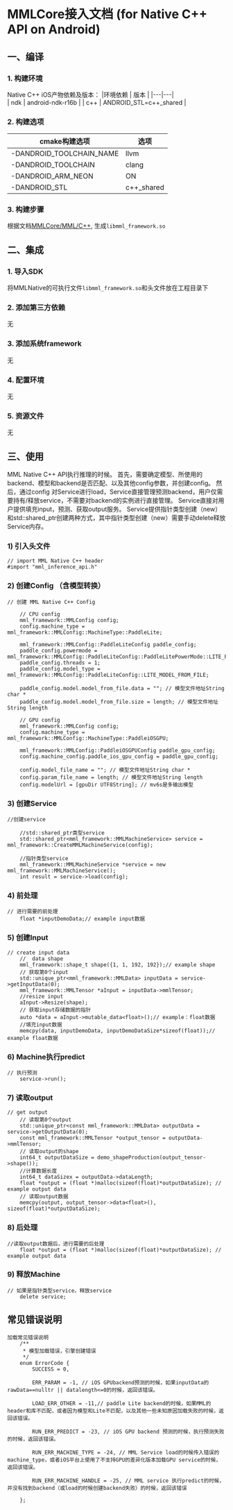 # MMLCore接入文档 (for Native C++ API on Android)


## 一、编译
### 1. 构建环境
Native C++ iOS产物依赖及版本：
|环境依赖 | 版本 |
|---|---|  
| ndk | android-ndk-r16b |
| c++ | ANDROID_STL=c++_shared |



### 2. 构建选项
|cmake构建选项 | 选项 |
|---|---|  
| -DANDROID_TOOLCHAIN_NAME | llvm |
| -DANDROID_TOOLCHAIN | clang |
|-DANDROID_ARM_NEON | ON |
|-DANDROID_STL | c++_shared  |


### 3. 构建步骤
根据文档[MMLCore/MML/C++](MMLCore/MML/C%2B%2B/README.md), 生成`libmml_framework.so`

## 二、集成
### 1. 导入SDK
将MMLNative的可执行文件`libmml_framework.so`和头文件放在工程目录下


### 2. 添加第三方依赖
无

### 3. 添加系统framework
无

### 4. 配置环境
无

### 5. 资源文件
无

## 三、使用
   MML Native C++ API执行推理的时候。
   首先，需要确定模型、所使用的backend、模型和backend是否匹配、以及其他config参数，并创建config。
   然后，通过config 对Service进行load，Service直接管理预测backend，用户仅需要持有/释放service，不需要对backend的实例进行直接管理。
   Service直接对用户提供填充input，预测、获取output服务。
   Service提供指针类型创建（new）和std::shared_ptr创建两种方式，其中指针类型创建（new）需要手动delete释放Service内存。
    

### 1) 引入头文件
```
// import MML Native C++ header
#import "mml_inference_api.h"
```
### 2) 创建Config （含模型转换）
```
// 创建 MML Native C++ Config

    // CPU config
    mml_framework::MMLConfig config;
    config.machine_type = mml_framework::MMLConfig::MachineType::PaddleLite;

    mml_framework::MMLConfig::PaddleLiteConfig paddle_config;
    paddle_config.powermode = mml_framework::MMLConfig::PaddleLiteConfig::PaddleLitePowerMode::LITE_POWER_NO_BIND;
    paddle_config.threads = 1;
    paddle_config.model_type = mml_framework::MMLConfig::PaddleLiteConfig::LITE_MODEL_FROM_FILE;

    paddle_config.model.model_from_file.data = ""; // 模型文件地址String char *
    paddle_config.model.model_from_file.size = length; // 模型文件地址String length
    
    // GPU config
    mml_framework::MMLConfig config;
    config.machine_type = mml_framework::MMLConfig::MachineType::PaddleiOSGPU;
    
    mml_framework::MMLConfig::PaddleiOSGPUConfig paddle_gpu_config;
    config.machine_config.paddle_ios_gpu_config = paddle_gpu_config;
    
    config.model_file_name = ""; // 模型文件地址String char *
    config.param_file_name = length; // 模型文件地址String length
    config.modelUrl = [gpuDir UTF8String]; // mv6s是多输出模型
```
### 3) 创建Service
```
//创建service

    //std::shared_ptr类型service
    std::shared_ptr<mml_framework::MMLMachineService> service = mml_framework::CreateMMLMachineService(config);

    //指针类型service
    mml_framework::MMLMachineService *service = new mml_framework::MMLMachineService();
    int result = service->load(config);
```
### 4) 前处理
```
// 进行需要的前处理
    float *inputDemoData;// example input数据
```

### 5) 创建Input
```
// create input data
    //  data shape
    mml_framework::shape_t shape({1, 1, 192, 192});// example shape
    // 获取第0个input
    std::unique_ptr<mml_framework::MMLData> inputData = service->getInputData(0);
    mml_framework::MMLTensor *aInput = inputData->mmlTensor;
    //resize input
    aInput->Resize(shape);
    // 获取input存储数据的指针
    auto *data = aInput->mutable_data<float>();// example：float数据
    //填充input数据
    memcpy(data, inputDemoData, inputDemoDataSize*sizeof(float));// example float数据
```
### 6) Machine执行predict
```
// 执行预测
    service->run();
```

### 7) 读取output
```
// get output
    // 读取第0个output
    std::unique_ptr<const mml_framework::MMLData> outputData = service->getOutputData(0);
    const mml_framework::MMLTensor *output_tensor = outputData->mmlTensor;
    // 读取output的shape
    int64_t outputDataSize = demo_shapeProduction(output_tensor->shape());
    //计算数据长度
    int64_t dataSizex = outputData->dataLength;
    float *output = (float *)malloc(sizeof(float)*outputDataSize); // example output data
    // 读取output数据
    memcpy(output, output_tensor->data<float>(), sizeof(float)*outputDataSize);
```
 
### 8) 后处理
```
//读取output数据后，进行需要的后处理
    float *output = (float *)malloc(sizeof(float)*outputDataSize); // example output data

```

### 9) 释放Machine
```
// 如果是指针类型service，释放service
    delete service;
```

## 常见错误说明
```
加载常见错误说明
    /**
     * 模型加载错误，引擎创建错误
     */
    enum ErrorCode {
        SUCCESS = 0,
        
        ERR_PARAM = -1, // iOS GPUbackend预测的时候，如果inputData的rawData==nulltr || datalength<=0的时候，返回该错误。

        LOAD_ERR_OTHER = -11,// paddle Lite backend的时候，如果MML的header和库不匹配，或者因为模型和Lite不匹配，以及其他一些未知原因加载失败的时候，返回该错误。
        
        RUN_ERR_PREDICT = -23, // iOS GPU backend 预测的时候，执行预测失败的时候，返回该错误。
        
        RUN_ERR_MACHINE_TYPE = -24, // MML Service load的时候传入错误的machine_type，或者iOS平台上使用了不支持GPU的差异化版本加载GPU service的时候，返回该错误。
        
        RUN_ERR_MACHINE_HANDLE = -25, // MML service 执行predict的时候，并没有找到backend（或load的时候创建backend失败）的时候，返回该错误

    };
```
